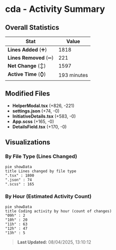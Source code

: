 # cda - Activity Summary 

## Overall Statistics

| Stat                   | Value                                                             |
| ---------------------- | ----------------------------------------------------------------- |
| **Lines Added** (➕)   | 1818                                          |
| **Lines Removed** (➖) | 221                                        |
| **Net Change** (↕)    | 1597                |
| **Active Time** (⌚)   | 193 minutes |


## Modified Files
- **HelperModal.tsx** (+826, -221)
- **settings.json** (+74, -0)
- **InitiativeDetails.tsx** (+583, -0)
- **App.scss** (+165, -0)
- **DetailsField.tsx** (+170, -0)

## Visualizations

### By File Type (Lines Changed)

```mermaid
pie showData
title Lines changed by file type
".tsx" : 1800
".json" : 74
".scss" : 165
```

### By Hour (Estimated Activity Count)

```mermaid
pie showData
title Coding activity by hour (count of changes)
"09h" : 2
"10h" : 20
"11h" : 63
"12h" : 47
"13h" : 5
```


> **Last Updated:** 08/04/2025, 13:10:12